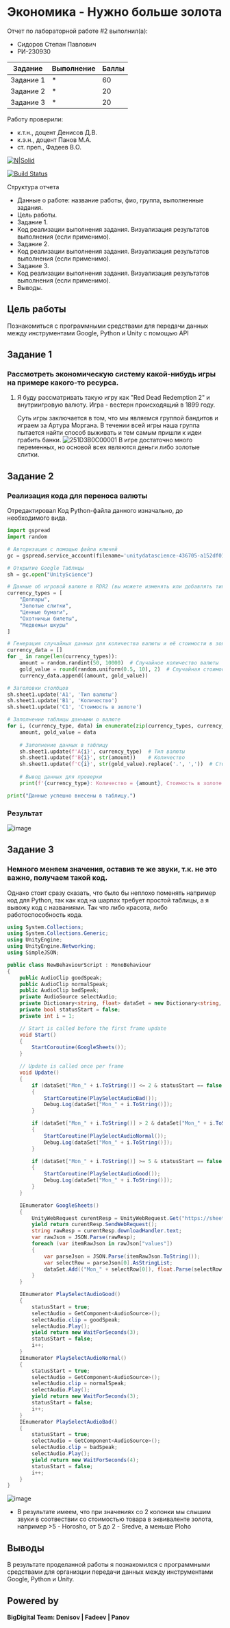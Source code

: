 # Экономика - Нужно больше золота
Отчет по лабораторной работе #2 выполнил(а):
- Сидоров Степан Павлович
- РИ-230930

| Задание | Выполнение | Баллы |
| ------ | ------ | ------ |
| Задание 1 | * | 60 |
| Задание 2 | * | 20 |
| Задание 3 | * | 20 |

Работу проверили:
- к.т.н., доцент Денисов Д.В.
- к.э.н., доцент Панов М.А.
- ст. преп., Фадеев В.О.

[![N|Solid](https://cldup.com/dTxpPi9lDf.thumb.png)](https://nodesource.com/products/nsolid)

[![Build Status](https://travis-ci.org/joemccann/dillinger.svg?branch=master)](https://travis-ci.org/joemccann/dillinger)

Структура отчета

- Данные о работе: название работы, фио, группа, выполненные задания.
- Цель работы.
- Задание 1.
- Код реализации выполнения задания. Визуализация результатов выполнения (если применимо).
- Задание 2.
- Код реализации выполнения задания. Визуализация результатов выполнения (если применимо).
- Задание 3.
- Код реализации выполнения задания. Визуализация результатов выполнения (если применимо).
- Выводы.

## Цель работы
Познакомиться с программными средствами для передачи данных между инструментами Google, Python и Unity с помощью API 

## Задание 1
### Рассмотреть экономическую систему какой-нибудь игры на примере какого-то ресурса.
  1. Я буду рассматривать такую игру как "Red Dead Redemption 2" и внутриигровую валюту.
     Игра - вестерн происходящий в 1899 году.

     Суть игры заключается в том, что мы являемся группой бандитов и играем за Артура Моргана. 
     В течении всей игры наша группа пытается найти способ выживать и тем самым пришли к идеи
     грабить банки.
    ![251D3B0C00001](https://github.com/user-attachments/assets/5942d614-585b-4d20-89ce-d3f344d46942)
    В игре достаточно много переменных, но основой всех являются деньги либо золотые слитки.

## Задание 2
### Реализация кода для переноса валюты 
Отредактировал 
Код Python-файла данного изначально, до необходимого вида. 
```Python
import gspread
import random

# Авторизация с помощью файла ключей
gc = gspread.service_account(filename='unitydatascience-436705-a152df01f67a.json')

# Открытие Google Таблицы
sh = gc.open("UnityScience")

# Данные об игровой валюте в RDR2 (вы можете изменять или добавлять типы валюты)
currency_types = [
    "Доллары",
    "Золотые слитки",
    "Ценные бумаги",
    "Охотничьи билеты",
    "Медвежьи шкуры"
]

# Генерация случайных данных для количества валюты и её стоимости в золоте
currency_data = []
for _ in range(len(currency_types)):
    amount = random.randint(50, 10000)  # Случайное количество валюты
    gold_value = round(random.uniform(0.5, 10), 2)  # Случайная стоимость в золоте
    currency_data.append((amount, gold_value))

# Заголовки столбцов
sh.sheet1.update('A1', 'Тип валюты')
sh.sheet1.update('B1', 'Количество')
sh.sheet1.update('C1', 'Стоимость в золоте')

# Заполнение таблицы данными о валюте
for i, (currency_type, data) in enumerate(zip(currency_types, currency_data), start=2):
    amount, gold_value = data
    
    # Заполнение данных в таблицу
    sh.sheet1.update(f'A{i}', currency_type)  # Тип валюты
    sh.sheet1.update(f'B{i}', str(amount))    # Количество
    sh.sheet1.update(f'C{i}', str(gold_value).replace('.', ','))  # Стоимость в золоте
    
    # Вывод данных для проверки
    print(f'{currency_type}: Количество = {amount}, Стоимость в золоте = {gold_value}')

print("Данные успешно внесены в таблицу.")
```

### Результат
   ![image](https://github.com/user-attachments/assets/fbf2790d-cb4c-47a2-b692-53fefc20b978)


## Задание 3
### Немного меняем значения, оставив те же звуки, т.к. не это важно, получаем такой код.
Однако стоит сразу сказать, что было бы неплохо поменять например код для Python, так как код на шарпах требует простой таблицы, а я вывожу код с названиями. 
Так что либо красота, либо работоспособность кода.
``` C#
using System.Collections;
using System.Collections.Generic;
using UnityEngine;
using UnityEngine.Networking;
using SimpleJSON;

public class NewBehaviourScript : MonoBehaviour
{
    public AudioClip goodSpeak;
    public AudioClip normalSpeak;
    public AudioClip badSpeak;
    private AudioSource selectAudio;
    private Dictionary<string, float> dataSet = new Dictionary<string, float>();
    private bool statusStart = false;
    private int i = 1;

    // Start is called before the first frame update
    void Start()
    {
        StartCoroutine(GoogleSheets());
    }

    // Update is called once per frame
    void Update()
    {
        if (dataSet["Mon_" + i.ToString()] <= 2 & statusStart == false & i != dataSet.Count)
        {
            StartCoroutine(PlaySelectAudioBad());
            Debug.Log(dataSet["Mon_" + i.ToString()]);
        }

        if (dataSet["Mon_" + i.ToString()] > 2 & dataSet["Mon_" + i.ToString()] < 5 & statusStart == false & i != dataSet.Count)
        {
            StartCoroutine(PlaySelectAudioNormal());
            Debug.Log(dataSet["Mon_" + i.ToString()]);
        }

        if (dataSet["Mon_" + i.ToString()] >= 5 & statusStart == false & i != dataSet.Count)
        {
            StartCoroutine(PlaySelectAudioGood());
            Debug.Log(dataSet["Mon_" + i.ToString()]);
        }
    }

    IEnumerator GoogleSheets()
    {
        UnityWebRequest curentResp = UnityWebRequest.Get("https://sheets.googleapis.com/v4/spreadsheets/135XFmHPcCenptt4Zt-rWGok9bUSEWSZBG5avPgRB73U/values/Лист1?key=AIzaSyDcEcDttagZaxuxE4hBWWKxG0OH3aVDlR4");
        yield return curentResp.SendWebRequest();
        string rawResp = curentResp.downloadHandler.text;
        var rawJson = JSON.Parse(rawResp);
        foreach (var itemRawJson in rawJson["values"])
        {
            var parseJson = JSON.Parse(itemRawJson.ToString());
            var selectRow = parseJson[0].AsStringList;
            dataSet.Add(("Mon_" + selectRow[0]), float.Parse(selectRow[2]));
        }
    }

    IEnumerator PlaySelectAudioGood()
    {
        statusStart = true;
        selectAudio = GetComponent<AudioSource>();
        selectAudio.clip = goodSpeak;
        selectAudio.Play();
        yield return new WaitForSeconds(3);
        statusStart = false;
        i++;
    }
    IEnumerator PlaySelectAudioNormal()
    {
        statusStart = true;
        selectAudio = GetComponent<AudioSource>();
        selectAudio.clip = normalSpeak;
        selectAudio.Play();
        yield return new WaitForSeconds(3);
        statusStart = false;
        i++;
    }
    IEnumerator PlaySelectAudioBad()
    {
        statusStart = true;
        selectAudio = GetComponent<AudioSource>();
        selectAudio.clip = badSpeak;
        selectAudio.Play();
        yield return new WaitForSeconds(4);
        statusStart = false;
        i++;
    }
}

```

 

![image](https://github.com/user-attachments/assets/5df28e1a-d96f-40fd-a109-2cba5c02cc1d)

* В результате имеем, что при значениях со 2 колонки мы слышим звуки в соотвествии со стоимостью товара в эквиваленте золота, например >5 - Horosho, от 5 до 2 - Sredve, а меньше Ploho 


## Выводы
В результате проделанной работы я познакомился с программными средствами для организции передачи данных между инструментами Google, Python и Unity.
  

## Powered by

**BigDigital Team: Denisov | Fadeev | Panov**
